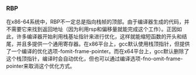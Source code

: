 ### RBP
在x86-64系统中，RBP不一定总是指向栈帧的顶部。由于编译器生成的代码，并不需要它来找到返回地址（因为利用rsp和偏移量就能完成这个工作）。正因如此，许多编译器开始利用栈基址指针来进行优化，这样就能缩短函数的开头和结尾，并且多提供一个通用寄存器。在x86平台上，gcc默认使用栈顶指针，但提供了一个编译的优化选项-fomit-frame-pointer。而在x64平台上，gcc默认删除了这个栈顶指针，编译时会自动优化，但也可以通过编译选项-fno-omit-frame-pointer来取消这个优化方式。